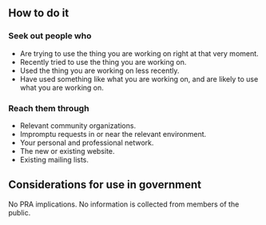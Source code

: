 ## How to do it

### Seek out people who
- Are trying to use the thing you are working on right at that very moment.
- Recently tried to use the thing you are working on.
- Used the thing you are working on less recently.
- Have used something like what you are working on, and are likely to use what you are working on.

### Reach them through
- Relevant community organizations.
- Impromptu requests in or near the relevant environment.
- Your personal and professional network.
- The new or existing website.
- Existing mailing lists.

<section class="method--section method--section--government-considerations" markdown="1" >

## Considerations for use in government

No PRA implications. No information is collected from members of the public.
</section>


